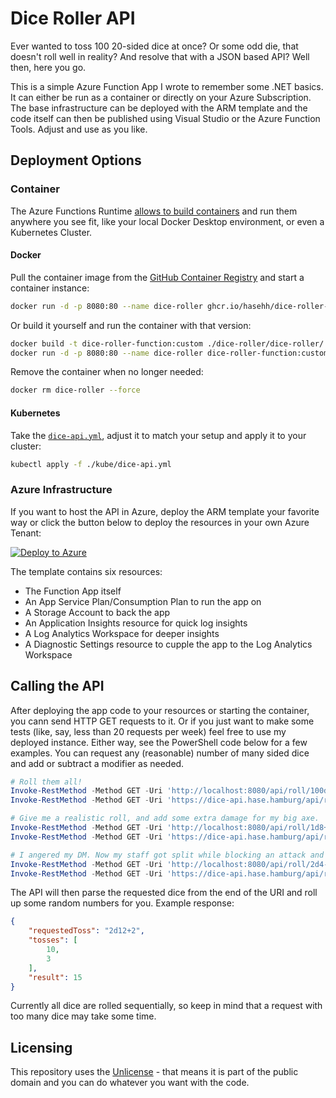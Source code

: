 # Dice Roller API

Ever wanted to toss 100 20-sided dice at once? Or some odd die, that doesn't roll well in reality? And resolve that with a JSON based API? Well then, here you go.

This is a simple Azure Function App I wrote to remember some .NET basics. It can either be run as a container or directly on your Azure Subscription. The base infrastructure can be deployed with the ARM template and the code itself can then be published using Visual Studio or the Azure Function Tools. Adjust and use as you like.

## Deployment Options

### Container

The Azure Functions Runtime [allows to build containers](https://docs.microsoft.com/en-us/azure/azure-functions/functions-create-function-linux-custom-image?tabs=in-process%2Cbash%2Cazure-cli&pivots=programming-language-csharp) and run them anywhere you see fit, like your local Docker Desktop environment, or even a Kubernetes Cluster.

#### Docker

Pull the container image from the [GitHub Container Registry](https://github.com/haseHH/azure-function-dice-api/pkgs/container/dice-roller-function) and start a container instance:

```bash
docker run -d -p 8080:80 --name dice-roller ghcr.io/hasehh/dice-roller-function:latest
```

Or build it yourself and run the container with that version:

```bash
docker build -t dice-roller-function:custom ./dice-roller/dice-roller/
docker run -d -p 8080:80 --name dice-roller dice-roller-function:custom
```

Remove the container when no longer needed:

```bash
docker rm dice-roller --force
```

#### Kubernetes

Take the [`dice-api.yml`](./kube/dice-api.yml), adjust it to match your setup and apply it to your cluster:

```bash
kubectl apply -f ./kube/dice-api.yml
```

### Azure Infrastructure

If you want to host the API in Azure, deploy the ARM template your favorite way or click the button below to deploy the resources in your own Azure Tenant:

[![Deploy to Azure](https://aka.ms/deploytoazurebutton)](https://portal.azure.com/#create/Microsoft.Template/uri/https%3A%2F%2Fraw.githubusercontent.com%2FhaseHH%2Fazure-function-dice-api%2Fmain%2Farm-templates%2Fazuredeploy.json)

The template contains six resources:

* The Function App itself
* An App Service Plan/Consumption Plan to run the app on
* A Storage Account to back the app
* An Application Insights resource for quick log insights
* A Log Analytics Workspace for deeper insights
* A Diagnostic Settings resource to cupple the app to the Log Analytics Workspace

## Calling the API

After deploying the app code to your resources or starting the container, you cann send HTTP GET requests to it. Or if you just want to make some tests (like, say, less than 20 requests per week) feel free to use my deployed instance. Either way, see the PowerShell code below for a few examples. You can request any (reasonable) number of many sided dice and add or subtract a modifier as needed.

```PowerShell
# Roll them all!
Invoke-RestMethod -Method GET -Uri 'http://localhost:8080/api/roll/100d20' -UseBasicParsing
Invoke-RestMethod -Method GET -Uri 'https://dice-api.hase.hamburg/api/roll/100d20' -UseBasicParsing

# Give me a realistic roll, and add some extra damage for my big axe.
Invoke-RestMethod -Method GET -Uri 'http://localhost:8080/api/roll/1d8+5' -UseBasicParsing
Invoke-RestMethod -Method GET -Uri 'https://dice-api.hase.hamburg/api/roll/1d8+5' -UseBasicParsing

# I angered my DM. Now my staff got split while blocking an attack and I get some damage deducted...
Invoke-RestMethod -Method GET -Uri 'http://localhost:8080/api/roll/2d4-2' -UseBasicParsing
Invoke-RestMethod -Method GET -Uri 'https://dice-api.hase.hamburg/api/roll/2d4-2' -UseBasicParsing
```

The API will then parse the requested dice from the end of the URI and roll up some random numbers for you. Example response:

```JSON
{
    "requestedToss": "2d12+2",
    "tosses": [
        10,
        3
    ],
    "result": 15
}
```

Currently all dice are rolled sequentially, so keep in mind that a request with too many dice may take some time.

## Licensing

This repository uses the [Unlicense](https://unlicense.org/) - that means it is part of the public domain and you can do whatever you want with the code.
